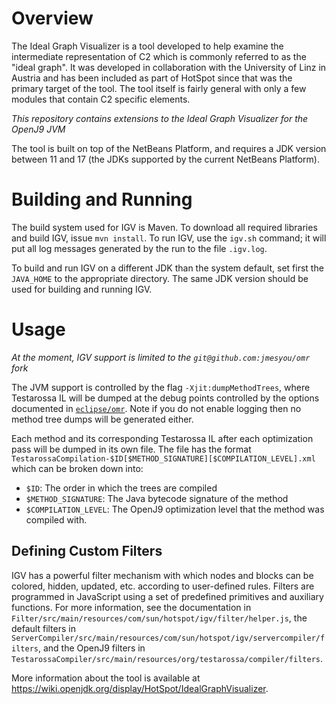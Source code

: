 # Overview

The Ideal Graph Visualizer is a tool developed to help examine the intermediate
representation of C2 which is commonly referred to as the "ideal graph". It was
developed in collaboration with the University of Linz in Austria and has been
included as part of HotSpot since that was the primary target of the tool. The
tool itself is fairly general with only a few modules that contain C2 specific
elements.

*This repository contains extensions to the Ideal Graph Visualizer for the OpenJ9 JVM*

The tool is built on top of the NetBeans Platform, and requires a JDK version
between 11 and 17 (the JDKs supported by the current NetBeans Platform).

# Building and Running

The build system used for IGV is Maven. To download all required libraries and
build IGV, issue `mvn install`. To run IGV, use the `igv.sh` command; it will
put all log messages generated by the run to the file `.igv.log`.

To build and run IGV on a different JDK than the system default, set first the
`JAVA_HOME` to the appropriate directory. The same JDK version should be used
for building and running IGV.

# Usage

*At the moment, IGV support is limited to the `git@github.com:jmesyou/omr` fork*

The JVM support is controlled by the flag `-Xjit:dumpMethodTrees`, where Testarossa IL will be dumped at the debug points controlled by the options documented in [`eclipse/omr`](https://github.com/eclipse/omr/blob/master/doc/compiler/CompilerOptions.md). Note if you do not enable logging then no method tree dumps will be generated either.

Each method and its corresponding Testarossa IL after each optimization pass will be dumped in its own file. The file has the format `TestarossaCompilation-$ID[$METHOD_SIGNATURE][$COMPILATION_LEVEL].xml` which can be broken down into:

- `$ID`: The order in which the trees are compiled
- `$METHOD_SIGNATURE`: The Java bytecode signature of the method
- `$COMPILATION_LEVEL`: The OpenJ9 optimization level that the method was compiled with.


## Defining Custom Filters

IGV has a powerful filter mechanism with which nodes and blocks can be colored,
hidden, updated, etc. according to user-defined rules. Filters are programmed in
JavaScript using a set of predefined primitives and auxiliary functions. For
more information, see the documentation in
`Filter/src/main/resources/com/sun/hotspot/igv/filter/helper.js`, the default
filters in
`ServerCompiler/src/main/resources/com/sun/hotspot/igv/servercompiler/filters`, and the OpenJ9 filters in `TestarossaCompiler/src/main/resources/org/testarossa/compiler/filters`.

More information about the tool is available at
https://wiki.openjdk.org/display/HotSpot/IdealGraphVisualizer.

